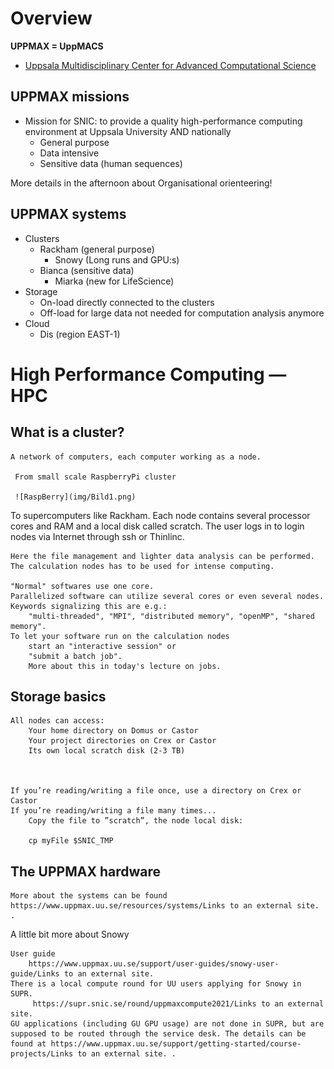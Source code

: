 # Overview

**UPPMAX = UppMACS**
- [Uppsala Multidisciplinary Center for Advanced Computational Science](http://uppmax.uu.se)

## UPPMAX missions
- Mission for SNIC: to provide a quality high-performance computing environment at Uppsala University AND nationally
  - General purpose
  - Data intensive
  - Sensitive data (human sequences)

More details in the afternoon about Organisational orienteering!

    
## UPPMAX systems

- Clusters
  - Rackham (general purpose)
    - Snowy (Long runs and GPU:s)
  - Bianca (sensitive data)
    - Miarka (new for LifeScience)
- Storage
  - On-load directly connected to the clusters
  - Off-load for large data not needed for computation analysis anymore
- Cloud
  - Dis (region EAST-1)

# High Performance Computing — HPC
## What is a cluster?

    A network of computers, each computer working as a node.

     From small scale RaspberryPi cluster
     
     ![RaspBerry](img/Bild1.png)

To supercomputers like Rackham.
Each node contains several processor cores and RAM and a local disk called scratch.
The user logs in to login nodes via Internet through ssh or Thinlinc.

    Here the file management and lighter data analysis can be performed.
    The calculation nodes has to be used for intense computing. 

    "Normal" softwares use one core.
    Parallelized software can utilize several cores or even several nodes. Keywords signalizing this are e.g.:
        "multi-threaded", "MPI", "distributed memory", "openMP", "shared memory".
    To let your software run on the calculation nodes
        start an "interactive session" or
        "submit a batch job".
        More about this in today's lecture on jobs.



## Storage basics


    All nodes can access:
        Your home directory on Domus or Castor
        Your project directories on Crex or Castor
        Its own local scratch disk (2-3 TB)

 

    If you’re reading/writing a file once, use a directory on Crex or Castor
    If you’re reading/writing a file many times...
        Copy the file to ”scratch”, the node local disk:

        cp myFile $SNIC_TMP
        
        
 ## The UPPMAX hardware   
 
 
  
 
    More about the systems can be found https://www.uppmax.uu.se/resources/systems/Links to an external site. .

 
A little bit more about Snowy

    User guide
        https://www.uppmax.uu.se/support/user-guides/snowy-user-guide/Links to an external site.
    There is a local compute round for UU users applying for Snowy in SUPR.
         https://supr.snic.se/round/uppmaxcompute2021/Links to an external site.
    GU applications (including GU GPU usage) are not done in SUPR, but are supposed to be routed through the service desk. The details can be found at https://www.uppmax.uu.se/support/getting-started/course-projects/Links to an external site. .

